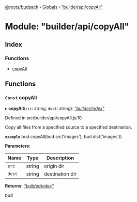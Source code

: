 [@roots/budpack](../README.md) › [Globals](../globals.md) › ["builder/api/copyAll"](_builder_api_copyall_.md)

# Module: "builder/api/copyAll"

## Index

### Functions

* [copyAll](_builder_api_copyall_.md#const-copyall)

## Functions

### `Const` copyAll

▸ **copyAll**(`src`: string, `dest`: string): *["builder/index"](_builder_index_.md)*

Defined in src/builder/api/copyAll.js:10

Copy all files from a specified source to a specified destination.

**`example`** bud.copyAll(bud.src('images'), bud.dist('images'))

**Parameters:**

Name | Type | Description |
------ | ------ | ------ |
`src` | string | origin dir |
`dest` | string | destination dir |

**Returns:** *["builder/index"](_builder_index_.md)*

bud

